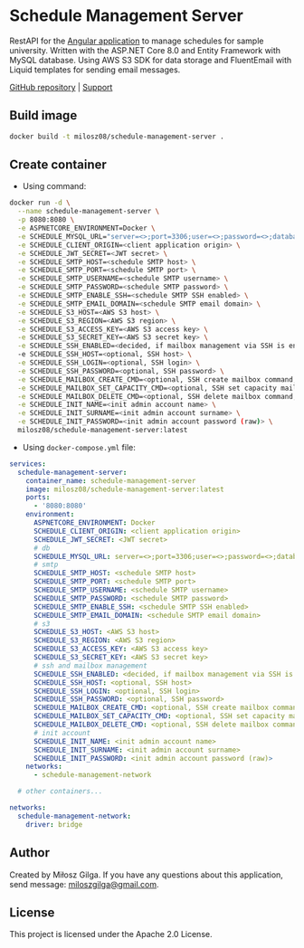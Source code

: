 ﻿# Schedule Management Server

RestAPI for the [Angular application](https://github.com/milosz08/schedule-management-client) to manage schedules for
sample university. Written with the ASP.NET Core 8.0 and Entity Framework with MySQL database. Using AWS S3 SDK for
data storage and FluentEmail with Liquid templates for sending email messages.

[GitHub repository](https://github.com/milosz08/schedule-management-server)
| [Support](https://github.com/sponsors/milosz08)

## Build image

```bash
docker build -t milosz08/schedule-management-server .
```

## Create container

* Using command:

```bash
docker run -d \
  --name schedule-management-server \
  -p 8080:8080 \
  -e ASPNETCORE_ENVIRONMENT=Docker \
  -e SCHEDULE_MYSQL_URL="server=<>;port=3306;user=<>;password=<>;database=<>" \
  -e SCHEDULE_CLIENT_ORIGIN=<client application origin> \
  -e SCHEDULE_JWT_SECRET=<JWT secret> \
  -e SCHEDULE_SMTP_HOST=<schedule SMTP host> \
  -e SCHEDULE_SMTP_PORT=<schedule SMTP port> \
  -e SCHEDULE_SMTP_USERNAME=<schedule SMTP username> \
  -e SCHEDULE_SMTP_PASSWORD=<schedule SMTP password> \
  -e SCHEDULE_SMTP_ENABLE_SSH=<schedule SMTP SSH enabled> \
  -e SCHEDULE_SMTP_EMAIL_DOMAIN=<schedule SMTP email domain> \
  -e SCHEDULE_S3_HOST=<AWS S3 host> \
  -e SCHEDULE_S3_REGION=<AWS S3 region> \
  -e SCHEDULE_S3_ACCESS_KEY=<AWS S3 access key> \
  -e SCHEDULE_S3_SECRET_KEY=<AWS S3 secret key> \
  -e SCHEDULE_SSH_ENABLED=<decided, if mailbox management via SSH is enabled (true/false)> \
  -e SCHEDULE_SSH_HOST=<optional, SSH host> \
  -e SCHEDULE_SSH_LOGIN=<optional, SSH login> \
  -e SCHEDULE_SSH_PASSWORD=<optional, SSH password> \
  -e SCHEDULE_MAILBOX_CREATE_CMD=<optional, SSH create mailbox command, takes email address and password parameters> \
  -e SCHEDULE_MAILBOX_SET_CAPACITY_CMD=<optional, SSH set capacity mailbox command, takes email address> \
  -e SCHEDULE_MAILBOX_DELETE_CMD=<optional, SSH delete mailbox command, takes email address> \
  -e SCHEDULE_INIT_NAME=<init admin account name> \
  -e SCHEDULE_INIT_SURNAME=<init admin account surname> \
  -e SCHEDULE_INIT_PASSWORD=<init admin account password (raw)> \
  milosz08/schedule-management-server:latest
```

* Using `docker-compose.yml` file:

```yaml
services:
  schedule-management-server:
    container_name: schedule-management-server
    image: milosz08/schedule-management-server:latest
    ports:
      - '8080:8080'
    environment:
      ASPNETCORE_ENVIRONMENT: Docker
      SCHEDULE_CLIENT_ORIGIN: <client application origin>
      SCHEDULE_JWT_SECRET: <JWT secret>
      # db
      SCHEDULE_MYSQL_URL: server=<>;port=3306;user=<>;password=<>;database=<>
      # smtp
      SCHEDULE_SMTP_HOST: <schedule SMTP host>
      SCHEDULE_SMTP_PORT: <schedule SMTP port>
      SCHEDULE_SMTP_USERNAME: <schedule SMTP username>
      SCHEDULE_SMTP_PASSWORD: <schedule SMTP password>
      SCHEDULE_SMTP_ENABLE_SSH: <schedule SMTP SSH enabled>
      SCHEDULE_SMTP_EMAIL_DOMAIN: <schedule SMTP email domain>
      # s3
      SCHEDULE_S3_HOST: <AWS S3 host>
      SCHEDULE_S3_REGION: <AWS S3 region>
      SCHEDULE_S3_ACCESS_KEY: <AWS S3 access key>
      SCHEDULE_S3_SECRET_KEY: <AWS S3 secret key>
      # ssh and mailbox management
      SCHEDULE_SSH_ENABLED: <decided, if mailbox management via SSH is enabled (true/false)>
      SCHEDULE_SSH_HOST: <optional, SSH host>
      SCHEDULE_SSH_LOGIN: <optional, SSH login>
      SCHEDULE_SSH_PASSWORD: <optional, SSH password>
      SCHEDULE_MAILBOX_CREATE_CMD: <optional, SSH create mailbox command, takes email address and password parameters>
      SCHEDULE_MAILBOX_SET_CAPACITY_CMD: <optional, SSH set capacity mailbox command, takes email address>
      SCHEDULE_MAILBOX_DELETE_CMD: <optional, SSH delete mailbox command, takes email address>
      # init account
      SCHEDULE_INIT_NAME: <init admin account name>
      SCHEDULE_INIT_SURNAME: <init admin account surname>
      SCHEDULE_INIT_PASSWORD: <init admin account password (raw)>
    networks:
      - schedule-management-network

  # other containers...

networks:
  schedule-management-network:
    driver: bridge
```

## Author

Created by Miłosz Gilga. If you have any questions about this application, send
message: [miloszgilga@gmail.com](mailto:miloszgilga@gmail.com).

## License

This project is licensed under the Apache 2.0 License.
